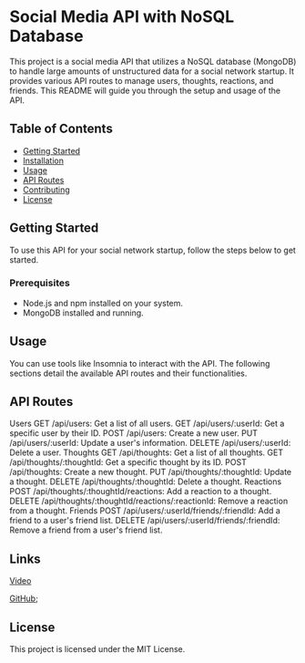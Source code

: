 # Social Media API with NoSQL Database

This project is a social media API that utilizes a NoSQL database (MongoDB) to handle large amounts of unstructured data for a social network startup. It provides various API routes to manage users, thoughts, reactions, and friends. This README will guide you through the setup and usage of the API.

## Table of Contents

- [Getting Started](#getting-started)
- [Installation](#installation)
- [Usage](#usage)
- [API Routes](#api-routes)
- [Contributing](#contributing)
- [License](#license)

## Getting Started

To use this API for your social network startup, follow the steps below to get started.

### Prerequisites

- Node.js and npm installed on your system.
- MongoDB installed and running.

## Usage

You can use tools like Insomnia to interact with the API. The following sections detail the available API routes and their functionalities.

## API Routes

Users
GET /api/users: Get a list of all users.
GET /api/users/:userId: Get a specific user by their ID.
POST /api/users: Create a new user.
PUT /api/users/:userId: Update a user's information.
DELETE /api/users/:userId: Delete a user.
Thoughts
GET /api/thoughts: Get a list of all thoughts.
GET /api/thoughts/:thoughtId: Get a specific thought by its ID.
POST /api/thoughts: Create a new thought.
PUT /api/thoughts/:thoughtId: Update a thought.
DELETE /api/thoughts/:thoughtId: Delete a thought.
Reactions
POST /api/thoughts/:thoughtId/reactions: Add a reaction to a thought.
DELETE /api/thoughts/:thoughtId/reactions/:reactionId: Remove a reaction from a thought.
Friends
POST /api/users/:userId/friends/:friendId: Add a friend to a user's friend list.
DELETE /api/users/:userId/friends/:friendId: Remove a friend from a user's friend list.

## Links

[Video]()

[GitHub](https://github.com/M1TCH3llM/Myface);

## License

This project is licensed under the MIT License.



